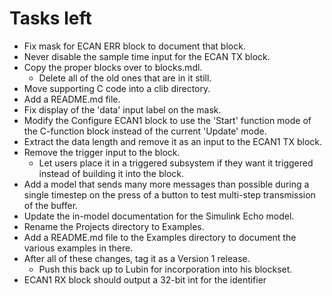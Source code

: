 # Tasks left

* Fix mask for ECAN ERR block to document that block.
* Never disable the sample time input for the ECAN TX block.
* Copy the proper blocks over to blocks.mdl.
    * Delete all of the old ones that are in it still.
* Move supporting C code into a clib directory.
* Add a README.md file.
* Fix display of the 'data' input label on the mask.
* Modify the Configure ECAN1 block to use the 'Start' function mode of the C-function block instead of the current 'Update' mode.
* Extract the data length and remove it as an input to the ECAN1 TX block.
* Remove the trigger input to the block.
    * Let users place it in a triggered subsystem if they want it triggered instead of building it into the block.
* Add a model that sends many more messages than possible during a single timestep on the press of a button to test multi-step transmission of the buffer.
* Update the in-model documentation for the Simulink Echo model.
* Rename the Projects directory to Examples.
* Add a README.md file to the Examples directory to document the various examples in there.
* After all of these changes, tag it as a Version 1 release.
    * Push this back up to Lubin for incorporation into his blockset.
* ECAN1 RX block should output a 32-bit int for the identifier